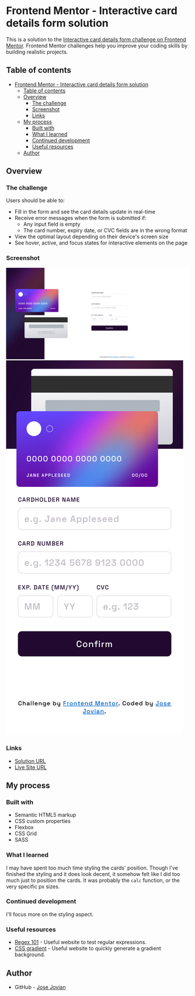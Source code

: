 # Frontend Mentor - Interactive card details form solution

This is a solution to the [Interactive card details form challenge on Frontend Mentor](https://www.frontendmentor.io/challenges/interactive-card-details-form-XpS8cKZDWw). Frontend Mentor challenges help you improve your coding skills by building realistic projects. 

## Table of contents

- [Frontend Mentor - Interactive card details form solution](#frontend-mentor---interactive-card-details-form-solution)
	- [Table of contents](#table-of-contents)
	- [Overview](#overview)
		- [The challenge](#the-challenge)
		- [Screenshot](#screenshot)
		- [Links](#links)
	- [My process](#my-process)
		- [Built with](#built-with)
		- [What I learned](#what-i-learned)
		- [Continued development](#continued-development)
		- [Useful resources](#useful-resources)
	- [Author](#author)

## Overview

### The challenge

Users should be able to:

- Fill in the form and see the card details update in real-time
- Receive error messages when the form is submitted if:
  - Any input field is empty
  - The card number, expiry date, or CVC fields are in the wrong format
- View the optimal layout depending on their device's screen size
- See hover, active, and focus states for interactive elements on the page

### Screenshot

![Desktop](./result/desktop.png)
![Mobile](./result/mobile.png)

### Links

- [Solution URL](https://github.com/josejovian/frontendmentor-challenges/tree/main/interactive-card-details-form-main)
- [Live Site URL](https://josejovian.github.io/frontendmentor-challenges/interactive-card-details-form-main/)

## My process

### Built with

- Semantic HTML5 markup
- CSS custom properties
- Flexbox
- CSS Grid
- SASS

### What I learned

I may have spent too much time styling the cards' position. Though I've finished the styling and it does look decent, it somehow felt like I did too much just to position the cards. It was probably the `calc` function, or the very specific px sizes.

### Continued development

I'll focus more on the styling aspect.

### Useful resources

- [Regex 101](https://regex101.com/) - Useful website to test regular expressions.
- [CSS gradient](https://cssgradient.io/) - Useful website to quickly generate a gradient background. 

## Author

- GitHub - [Jose Jovian](https://github.com/josejovian)